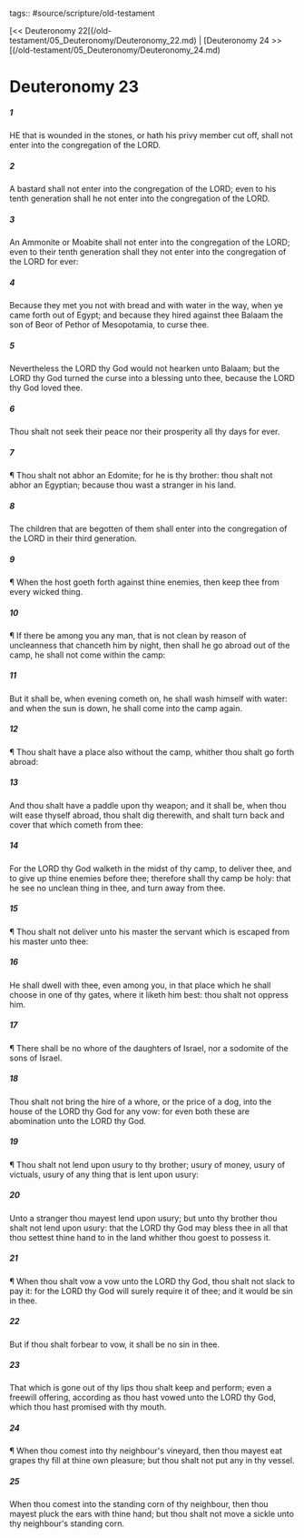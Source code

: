 tags:: #source/scripture/old-testament

[<< Deuteronomy 22[(/old-testament/05_Deuteronomy/Deuteronomy_22.md) | [Deuteronomy 24 >>[(/old-testament/05_Deuteronomy/Deuteronomy_24.md)

# Deuteronomy 23

##### 1

HE that is wounded in the stones, or hath his privy member cut off, shall not enter into the congregation of the LORD.

##### 2

A bastard shall not enter into the congregation of the LORD; even to his tenth generation shall he not enter into the congregation of the LORD.

##### 3

An Ammonite or Moabite shall not enter into the congregation of the LORD; even to their tenth generation shall they not enter into the congregation of the LORD for ever:

##### 4

Because they met you not with bread and with water in the way, when ye came forth out of Egypt; and because they hired against thee Balaam the son of Beor of Pethor of Mesopotamia, to curse thee.

##### 5

Nevertheless the LORD thy God would not hearken unto Balaam; but the LORD thy God turned the curse into a blessing unto thee, because the LORD thy God loved thee.

##### 6

Thou shalt not seek their peace nor their prosperity all thy days for ever.

##### 7

¶ Thou shalt not abhor an Edomite; for he is thy brother: thou shalt not abhor an Egyptian; because thou wast a stranger in his land.

##### 8

The children that are begotten of them shall enter into the congregation of the LORD in their third generation.

##### 9

¶ When the host goeth forth against thine enemies, then keep thee from every wicked thing.

##### 10

¶ If there be among you any man, that is not clean by reason of uncleanness that chanceth him by night, then shall he go abroad out of the camp, he shall not come within the camp:

##### 11

But it shall be, when evening cometh on, he shall wash himself with water: and when the sun is down, he shall come into the camp again.

##### 12

¶ Thou shalt have a place also without the camp, whither thou shalt go forth abroad:

##### 13

And thou shalt have a paddle upon thy weapon; and it shall be, when thou wilt ease thyself abroad, thou shalt dig therewith, and shalt turn back and cover that which cometh from thee:

##### 14

For the LORD thy God walketh in the midst of thy camp, to deliver thee, and to give up thine enemies before thee; therefore shall thy camp be holy: that he see no unclean thing in thee, and turn away from thee.

##### 15

¶ Thou shalt not deliver unto his master the servant which is escaped from his master unto thee:

##### 16

He shall dwell with thee, even among you, in that place which he shall choose in one of thy gates, where it liketh him best: thou shalt not oppress him.

##### 17

¶ There shall be no whore of the daughters of Israel, nor a sodomite of the sons of Israel.

##### 18

Thou shalt not bring the hire of a whore, or the price of a dog, into the house of the LORD thy God for any vow: for even both these are abomination unto the LORD thy God.

##### 19

¶ Thou shalt not lend upon usury to thy brother; usury of money, usury of victuals, usury of any thing that is lent upon usury:

##### 20

Unto a stranger thou mayest lend upon usury; but unto thy brother thou shalt not lend upon usury: that the LORD thy God may bless thee in all that thou settest thine hand to in the land whither thou goest to possess it.

##### 21

¶ When thou shalt vow a vow unto the LORD thy God, thou shalt not slack to pay it: for the LORD thy God will surely require it of thee; and it would be sin in thee.

##### 22

But if thou shalt forbear to vow, it shall be no sin in thee.

##### 23

That which is gone out of thy lips thou shalt keep and perform; even a freewill offering, according as thou hast vowed unto the LORD thy God, which thou hast promised with thy mouth.

##### 24

¶ When thou comest into thy neighbour's vineyard, then thou mayest eat grapes thy fill at thine own pleasure; but thou shalt not put any in thy vessel.

##### 25

When thou comest into the standing corn of thy neighbour, then thou mayest pluck the ears with thine hand; but thou shalt not move a sickle unto thy neighbour's standing corn.
